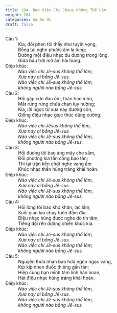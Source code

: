 ```yaml
---
title: 284. Nào Việc Chi Jêsus Không Thể Làm
weight: 284
categories: Sự An Ủi
draft: false
---
```

<dl><dt>Câu 1:</dt><dd data-verse="1">Kìa, đôi phen tôi thấy như tuyệt vọng, <br/>Bỗng tai nghe phước âm lạ lùng; <br/>Dường một điệu nhạc du dương trong lòng, <br/>Giữa bầu trời mờ ám hãi hùng. </dd><dt>Điệp khúc:</dt><dd data-chorus="1"><em>Nào việc chi Jê-sus không thể làm, <br/>Xưa nay ai bằng Jê-sus. <br/>Nào việc chi Jê-sus không thể làm, <br/>không người nào bằng Jê-sus. </em></dd><dt>Câu 2:</dt><dd data-verse="2">Hồi gặp cơn đau ốm, thân hao mòn, <br/>Mắt rưng rưng chứa chan lụy hường; <br/>Kìa, lời ngọc từ xưa nay đương còn, <br/>Giống điệu nhạc giục thúc dũng cường. </dd><dt>Điệp khúc:</dt><dd data-chorus="1"><em>Nào việc chi Jêsus không thể làm, <br/>Xưa nay ai bằng Jê-sus. <br/>Nào việc chi Jê-sus không thể làm, <br/>không người nào bằng Jê-sus. </em></dd><dt>Câu 3:</dt><dd data-verse="3">Hồi đường tôi bao áng mây che sầm, <br/>Đối phương kia tấn công bạo tàn; <br/>Thì tại trận tiền chợt nghe vang ầm <br/>Khúc nhạc thần hùng tráng khải hoàn. </dd><dt>Điệp khúc:</dt><dd data-chorus="1"><em>Nào việc chi Jê-sus không thể làm, <br/>Xưa nay ai bằng Jê-sus. <br/>Nào việc chi Jê-sus không thể làm, <br/>không người nào bằng Jê-sus. </em></dd><dt>Câu 4:</dt><dd data-verse="4">Hồi lòng tôi bao khó khăn, lạc lầm, <br/>Suối gian lao chảy tuôn đầm đìa; <br/>Điệu nhạc hùng được nghe do tín tâm, <br/>Tiếng dội rền dường chiến khúc kìa. </dd><dt>Điệp khúc:</dt><dd data-chorus="1"><em>Nào việc chi Jê-sus không thể làm, <br/>Xưa nay ai bằng Jê-sus. <br/>Nào việc chi Jê-sus không thể làm, <br/>không người nào bằng Jê-sus. </em></dd><dt>Câu 5:</dt><dd data-verse="5">Nguyền thừa nhận bao hứa ngôn ngọc vàng, <br/>Kíp kíp nhen đuốc thiêng gần tàn; <br/>Hiệp cùng bạn mình tâm linh hân hoan, <br/>Hát điệu nhạc hùng tráng khải hoàn. </dd><dt>Điệp khúc:</dt><dd data-chorus="1"><em>Nào việc chi Jê-sus không thể làm, <br/>Xưa nay ai bằng Jê-sus. <br/>Nào việc chi Jê-sus không thể làm, <br/>không người nào bằng Jê-sus. </em></dd></dl>
